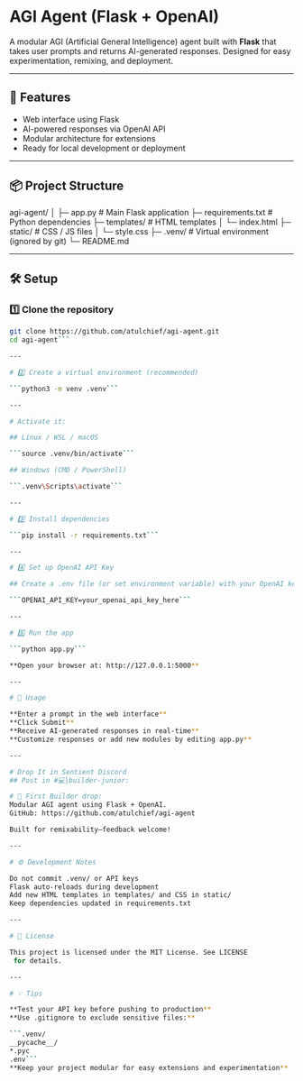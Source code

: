 # AGI Agent (Flask + OpenAI)

A modular AGI (Artificial General Intelligence) agent built with **Flask** that takes user prompts and returns AI-generated responses. Designed for easy experimentation, remixing, and deployment.

---

## 🚀 Features

- Web interface using Flask
- AI-powered responses via OpenAI API
- Modular architecture for extensions
- Ready for local development or deployment

---

## 📦 Project Structure

agi-agent/
│
├─ app.py # Main Flask application
├─ requirements.txt # Python dependencies
├─ templates/ # HTML templates
│ └─ index.html
├─ static/ # CSS / JS files
│ └─ style.css
├─ .venv/ # Virtual environment (ignored by git)
└─ README.md

---

## 🛠️ Setup

### 1️⃣ Clone the repository

```bash
git clone https://github.com/atulchief/agi-agent.git
cd agi-agent```

---

# 2️⃣ Create a virtual environment (recommended)

```python3 -m venv .venv```

---

# Activate it:

## Linux / WSL / macOS

```source .venv/bin/activate```

## Windows (CMD / PowerShell)

```.venv\Scripts\activate```

---

# 3️⃣ Install dependencies

```pip install -r requirements.txt```

---

# 4️⃣ Set up OpenAI API Key

## Create a .env file (or set environment variable) with your OpenAI key:

```OPENAI_API_KEY=your_openai_api_key_here```

---

# 5️⃣ Run the app

```python app.py```

**Open your browser at: http://127.0.0.1:5000**

---

# 📝 Usage

**Enter a prompt in the web interface**
**Click Submit**
**Receive AI-generated responses in real-time**
**Customize responses or add new modules by editing app.py**

---

# Drop It in Sentient Discord
## Post in #💻│builder-junior:

# 🚀 First Builder drop:
Modular AGI agent using Flask + OpenAI.
GitHub: https://github.com/atulchief/agi-agent

Built for remixability—feedback welcome!

---

# ⚙️ Development Notes

Do not commit .venv/ or API keys
Flask auto-reloads during development
Add new HTML templates in templates/ and CSS in static/
Keep dependencies updated in requirements.txt

---

# 📜 License

This project is licensed under the MIT License. See LICENSE
 for details.

---

# 💡 Tips

**Test your API key before pushing to production**
**Use .gitignore to exclude sensitive files:**

```.venv/
__pycache__/
*.pyc
.env```
**Keep your project modular for easy extensions and experimentation**
